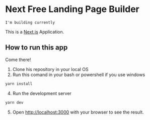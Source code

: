 # Next Free Landing Page Builder

` I'm building currently `

This is a [Next.js](https://nextjs.org/) Application.

## How to run this app

Come there!

1. Clone his repository in your local OS
2. Run this comand in your bash or powershell if you use windows
```bash
yarn install
```
4. Run the development server 
```bash
yarn dev
```
5. Open [http://localhost:3000](http://localhost:3000) with your browser to see the result.

